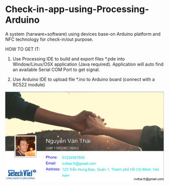 Check-in-app-using-Processing-Arduino
=====================================

A system (harware+software) using devices base-on Arduino platform and NFC technology for check-in/out purpose.

HOW TO GET IT:

1. Use Processing IDE to build and export files *.pde into Window/Linux/OSX application (Java required). 
Application will auto find an available Serial COM Port to get signal. 

2. Use Arduino IDE to upload file *.ino to Arduino board (connect with a RC522 module)

![alt tag](https://github.com/nvthai/Check-in-app-using-Processing-Arduino/blob/master/screenshot.png)
